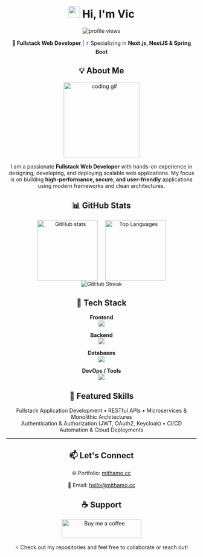 <h1 align="center">
  <img src="https://raw.githubusercontent.com/iampavangandhi/iampavangandhi/master/gifs/Hi.gif" width="30px">
  Hi, I'm Vic
</h1>

<p align="center"> 
  <img src="https://komarev.com/ghpvc/?username=mithamovictor&label=Profile%20views&color=0e75b6&style=flat" alt="profile views" /> 
</p>

<p align="center">
  🚀 <b>Fullstack Web Developer</b> | ⚡ Specializing in <b>Next.js, NestJS & Spring Boot</b>
</p>

<h2 align="center">💡 About Me</h2>

<div align="center">
  <img src="https://media.giphy.com/media/j7k6JOp8LufhXspVfu/giphy.gif" alt="coding gif" width="200" />
</div>

<p align="center">
  I am a passionate <b>Fullstack Web Developer</b> with hands-on experience in designing, developing, and deploying scalable web applications.  
  My focus is on building <b>high-performance, secure, and user-friendly</b> applications using modern frameworks and clean architectures.  
</p>

<h2 align="center">📊 GitHub Stats</h2>

<div align="center" style="display: flex; justify-content: center; gap: 20px; flex-wrap: wrap; width: 100%;">
  <img src="https://github-readme-stats.vercel.app/api?username=mithamovictor&show_icons=true&theme=radical" alt="GitHub stats" height="160"/>
  <img src="https://github-readme-stats.vercel.app/api/top-langs/?username=mithamovictor&layout=compact&theme=radical" alt="Top Languages" height="160"/>
</div>

<div align="center">
  <img src="https://github-readme-streak-stats.herokuapp.com/?user=mithamovictor&theme=radical" alt="GitHub Streak"/>
</div>

<h2 align="center">🔧 Tech Stack</h2>

<div align="center">

<b>Frontend</b><br/>
<img src="https://skillicons.dev/icons?i=nextjs,react,tailwind,ts" />

<b>Backend</b><br/>
<img src="https://skillicons.dev/icons?i=nestjs,spring,nodejs,express" />

<b>Databases</b><br/>
<img src="https://skillicons.dev/icons?i=postgres,mysql,mongodb" />

<b>DevOps / Tools</b><br/>
<img src="https://skillicons.dev/icons?i=docker,kubernetes,githubactions,nginx,linux" />

</div>

<h2 align="center">📌 Featured Skills</h2>

<p align="center">
  Fullstack Application Development • RESTful APIs • Microservices & Monolithic Architectures  
  <br/>
  Authentication & Authorization (JWT, OAuth2, Keycloak) • CI/CD Automation & Cloud Deployments  
</p>

---

<h2 align="center">📫 Let's Connect</h2>

<p align="center">
  🌐 Portfolio: <a href="https://mithamo.cc">mithamo.cc</a>
</p>
<p align="center">
  📧 Email: <a href="mailto:hello@mithamo.cc">hello@mithamo.cc</a>  
</p>

<h2 align="center">☕ Support</h2>

<p align="center">
  <a href="https://www.buymeacoffee.com/mithamovictor">
    <img src="https://cdn.buymeacoffee.com/buttons/v2/default-yellow.png" height="50" width="210" alt="Buy me a coffee" />
  </a>
</p>

<p align="center">⭐️ Check out my repositories and feel free to collaborate or reach out!</p>
